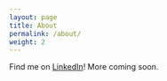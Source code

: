 ```yaml
---
layout: page
title: About
permalink: /about/
weight: 2
---
```

Find me on [LinkedIn](https://www.linkedin.com/in/dgattey/)! More coming soon.
